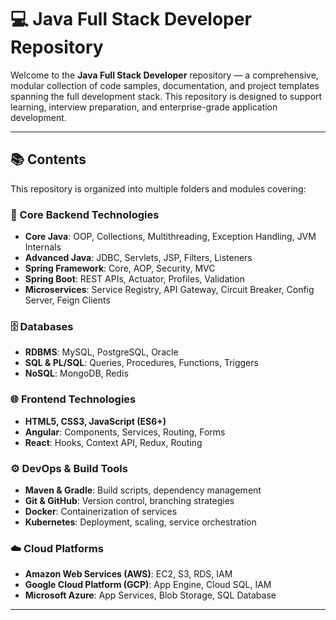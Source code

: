 # 💻 Java Full Stack Developer Repository

Welcome to the **Java Full Stack Developer** repository — a comprehensive, modular collection of code samples, documentation, and project templates spanning the full development stack. This repository is designed to support learning, interview preparation, and enterprise-grade application development.

---

## 📚 Contents

This repository is organized into multiple folders and modules covering:

### 🧠 Core Backend Technologies
- **Core Java**: OOP, Collections, Multithreading, Exception Handling, JVM Internals
- **Advanced Java**: JDBC, Servlets, JSP, Filters, Listeners
- **Spring Framework**: Core, AOP, Security, MVC
- **Spring Boot**: REST APIs, Actuator, Profiles, Validation
- **Microservices**: Service Registry, API Gateway, Circuit Breaker, Config Server, Feign Clients

### 🗄️ Databases
- **RDBMS**: MySQL, PostgreSQL, Oracle
- **SQL & PL/SQL**: Queries, Procedures, Functions, Triggers
- **NoSQL**: MongoDB, Redis

### 🌐 Frontend Technologies
- **HTML5, CSS3, JavaScript (ES6+)**
- **Angular**: Components, Services, Routing, Forms
- **React**: Hooks, Context API, Redux, Routing

### ⚙️ DevOps & Build Tools
- **Maven & Gradle**: Build scripts, dependency management
- **Git & GitHub**: Version control, branching strategies
- **Docker**: Containerization of services
- **Kubernetes**: Deployment, scaling, service orchestration

### ☁️ Cloud Platforms
- **Amazon Web Services (AWS)**: EC2, S3, RDS, IAM
- **Google Cloud Platform (GCP)**: App Engine, Cloud SQL, IAM
- **Microsoft Azure**: App Services, Blob Storage, SQL Database

---

